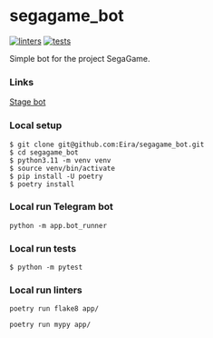 # segagame_bot

[![linters](https://github.com/Eira/segagame_bot/actions/workflows/linters.yml/badge.svg?branch=main)](https://github.com/Eira/segagame_bot/actions/workflows/linters.yml)
[![tests](https://github.com/Eira/segagame_bot/actions/workflows/tests.yml/badge.svg?branch=main)](https://github.com/Eira/segagame_bot/actions/workflows/tests.yml)

Simple bot for the project SegaGame.

### Links
[Stage bot](t.me/SegaGame_stage_bot)

### Local setup
```shell
$ git clone git@github.com:Eira/segagame_bot.git
$ cd segagame_bot
$ python3.11 -m venv venv
$ source venv/bin/activate
$ pip install -U poetry
$ poetry install
```

### Local run Telegram bot
```
python -m app.bot_runner
```

### Local run tests
```shell
$ python -m pytest
```

### Local run linters
```
poetry run flake8 app/

poetry run mypy app/
```
